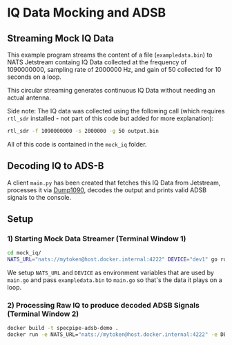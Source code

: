 # IQ Data Mocking and ADSB

## Streaming Mock IQ Data

This example program streams the content of a file (`exampledata.bin`) to NATS Jetstream containg IQ Data collected at the frequency of 1090000000, sampling rate of 2000000 Hz, and gain of 50 collected for 10 seconds on a loop.

This circular streaming generates continuous IQ Data without needing an actual antenna.

Side note: The IQ data was collected using the following call (which requires `rtl_sdr` installed - not part of this code but added for more explanation):
```bash
rtl_sdr -f 1090000000 -s 2000000 -g 50 output.bin
```

All of this code is contained in the `mock_iq` folder.

## Decoding IQ to ADS-B

A client `main.py` has been created that fetches this IQ Data from Jetstream, processes it via [Dump1090](https://github.com/antirez/dump1090), decodes the output and prints valid ADSB signals to the console.

## Setup

### 1) Starting Mock Data Streamer (Terminal Window 1)

```bash
cd mock_iq/
NATS_URL="nats://mytoken@host.docker.internal:4222" DEVICE="dev1" go run main.go exampledata.bin
```

We setup `NATS_URL` and `DEVICE` as environment variables that are used by `main.go` and pass `exampledata.bin` to `main.go` so that's the data it plays on a loop.

### 2) Processing Raw IQ to produce decoded ADSB Signals (Terminal Window 2)

```bash
docker build -t specpipe-adsb-demo .
docker run -e NATS_URL="nats://mytoken@host.docker.internal:4222" -e DEVICE="dev1" -e PYTHONUNBUFFERED=1 --rm specpipe-adsb-demo
```
